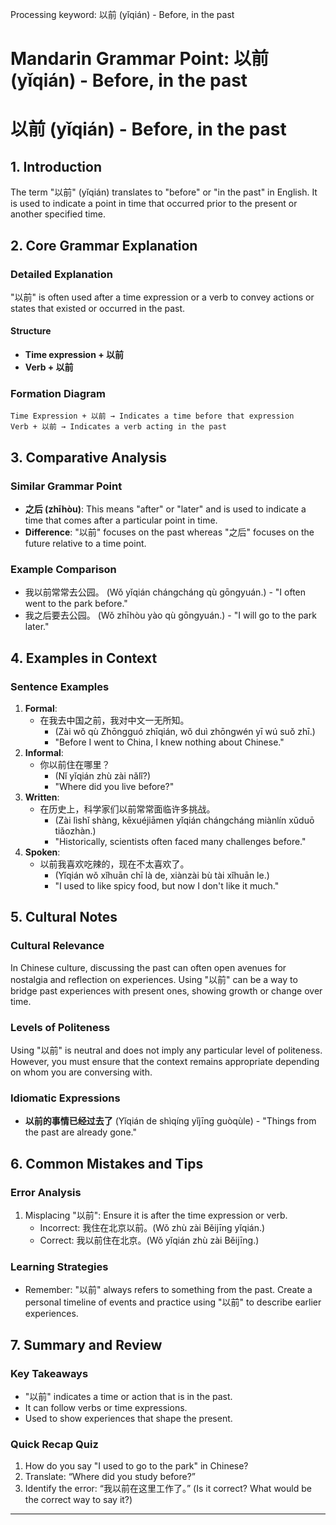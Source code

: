 Processing keyword: 以前 (yǐqián) - Before, in the past
# Mandarin Grammar Point: 以前 (yǐqián) - Before, in the past
# 以前 (yǐqián) - Before, in the past
## 1. Introduction
The term "以前" (yǐqián) translates to "before" or "in the past" in English. It is used to indicate a point in time that occurred prior to the present or another specified time. 
## 2. Core Grammar Explanation
### Detailed Explanation
"以前" is often used after a time expression or a verb to convey actions or states that existed or occurred in the past. 
#### Structure
- **Time expression + 以前**
- **Verb + 以前**
### Formation Diagram
```
Time Expression + 以前 → Indicates a time before that expression
Verb + 以前 → Indicates a verb acting in the past
```
## 3. Comparative Analysis
### Similar Grammar Point
- **之后 (zhīhòu)**: This means "after" or "later" and is used to indicate a time that comes after a particular point in time.
- **Difference**: "以前" focuses on the past whereas "之后" focuses on the future relative to a time point.
### Example Comparison
- 我以前常常去公园。 (Wǒ yǐqián chángcháng qù gōngyuán.) - "I often went to the park before."
- 我之后要去公园。 (Wǒ zhīhòu yào qù gōngyuán.) - "I will go to the park later."
## 4. Examples in Context
### Sentence Examples
1. **Formal**:
   - 在我去中国之前，我对中文一无所知。
     - (Zài wǒ qù Zhōngguó zhīqián, wǒ duì zhōngwén yī wú suǒ zhī.)
     - "Before I went to China, I knew nothing about Chinese."
2. **Informal**:
   - 你以前住在哪里？
     - (Nǐ yǐqián zhù zài nǎlǐ?)
     - "Where did you live before?"
3. **Written**:
   - 在历史上，科学家们以前常常面临许多挑战。
     - (Zài lìshǐ shàng, kēxuéjiāmen yǐqián chángcháng miànlín xǔduō tiǎozhàn.)
     - "Historically, scientists often faced many challenges before."
4. **Spoken**:
   - 以前我喜欢吃辣的，现在不太喜欢了。
     - (Yǐqián wǒ xǐhuān chī là de, xiànzài bù tài xǐhuān le.)
     - "I used to like spicy food, but now I don't like it much."
## 5. Cultural Notes
### Cultural Relevance
In Chinese culture, discussing the past can often open avenues for nostalgia and reflection on experiences. Using "以前" can be a way to bridge past experiences with present ones, showing growth or change over time.
### Levels of Politeness
Using "以前" is neutral and does not imply any particular level of politeness. However, you must ensure that the context remains appropriate depending on whom you are conversing with.
### Idiomatic Expressions
- **以前的事情已经过去了** (Yǐqián de shìqíng yǐjīng guòqùle) - "Things from the past are already gone."
## 6. Common Mistakes and Tips
### Error Analysis
1. Misplacing "以前": Ensure it is after the time expression or verb.
   - Incorrect: 我住在北京以前。(Wǒ zhù zài Běijīng yǐqián.)
   - Correct: 我以前住在北京。(Wǒ yǐqián zhù zài Běijīng.)
  
### Learning Strategies
- Remember: "以前" always refers to something from the past. Create a personal timeline of events and practice using "以前" to describe earlier experiences.
## 7. Summary and Review
### Key Takeaways
- "以前" indicates a time or action that is in the past.
- It can follow verbs or time expressions.
- Used to show experiences that shape the present.
### Quick Recap Quiz
1. How do you say "I used to go to the park" in Chinese?
2. Translate: “Where did you study before?”
3. Identify the error: “我以前在这里工作了。” (Is it correct? What would be the correct way to say it?)
---
